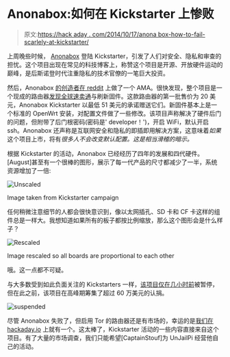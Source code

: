 # Anonabox:如何在 Kickstarter 上惨败

> 原文:[https://hack aday . com/2014/10/17/anona box-how-to-fail-scarlely-at-kickstarter/](https://hackaday.com/2014/10/17/anonabox-how-to-fail-horribly-at-kickstarter/)

上周晚些时候， [Anonabox](https://www.kickstarter.com/projects/augustgermar/anonabox-a-tor-hardware-router) 登陆 Kickstarter，引发了人们对安全、隐私和审查的担忧。这个项目出现在常见的科技博客上，称赞这个项目是开源、开放硬件运动的巅峰，是后斯诺登时代注重隐私的技术官僚的一笔巨大投资。

然后，Anonabox [的创造者在 reddit](http://www.reddit.com/r/anonabox/comments/2ja22g/hi_im_august_germar_a_developer_for_the_anonabox/) 上做了一个 AMA。很快发现，整个项目是一个现成的路由器[发现全球速卖通](http://ru.aliexpress.com/item/New-2014-300Mbps-WT3020A-Multiprotocol-Portable-Mini-WIFI-Router-with-USB-data-line-Wireless-Router-wi/1691403728.html)与刷新固件。这款路由器的第一批售价为 20 美元，Anonabox Kickstarter 以最低 51 美元的承诺赠送它们。新固件基本上是一个标准的 OpenWrt 安装，对配置文件做了一些修改。该项目声称解决了硬件后门的问题，但附带了后门根密码(密码是' developer！')，开启 WiFi，默认开启 ssh。Anonabox 还声称是互联网安全和隐私的即插即用解决方案，这意味着*如果*这个项目上市，将有*很多人不会改变默认配置。这是相当滑稽的暗示。*

根据 Kickstarter 的活动，Anonabox 已经经历了四年的发展和四代硬件。[August]甚至有一个很棒的图形，展示了每一代产品的尺寸都减少了一半，系统资源增加了一倍:

![Unscaled](../Images/85dd2dc44fccf842136524daa534fd6a.png)

Image taken from Kickstarter campaign

任何稍微注意细节的人都会很快意识到，像以太网插孔、SD 卡和 CF 卡这样的组件总是一样大。我想知道如果所有的板子都按比例缩放，那么这个图形会是什么样子？

![Rescaled](../Images/71c389616bb1379e9d041caa04a8b82c.png)

Image rescaled so all boards are proportional to each other

哦。这一点都不可疑。

与大多数受到如此负面关注的 Kickstarters 一样，[该项目仅在几小时前](https://www.kickstarter.com/projects/augustgermar/anonabox-a-tor-hardware-router)被暂停，但在此之前，该项目在高峰期筹集了超过 60 万美元的认捐。

![suspended](../Images/6ff9fec7b84064656378fb4636c7cee5.png)

尽管 Anonabox 失败了，但启用 Tor 的路由器还是有市场的，幸运的是[我们在 hackaday.io](http://hackaday.io/project/2040-web-security-everywhere) 上就有一个。这太棒了，Kickstarter 活动的一些内容直接来自这个项目。有了大量的市场调查，我们只能希望[CaptainStouf]为 UnJailPi 经营他自己的活动。
